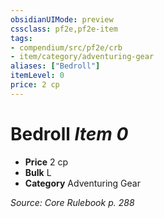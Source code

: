```yaml
---
obsidianUIMode: preview
cssclass: pf2e,pf2e-item
tags:
- compendium/src/pf2e/crb
- item/category/adventuring-gear
aliases: ["Bedroll"]
itemLevel: 0
price: 2 cp
---
```

# Bedroll *Item 0*  

- **Price** 2 cp
- **Bulk** L
- **Category** Adventuring Gear



*Source: Core Rulebook p. 288*